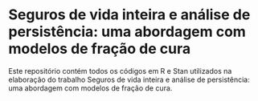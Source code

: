 # Seguros de vida inteira e análise de persistência: uma abordagem com modelos de fração de cura

Este repositório contém todos os códigos em R e Stan utilizados na elaboração do trabalho Seguros de vida inteira e análise de persistência: uma abordagem com modelos de fração de cura.
